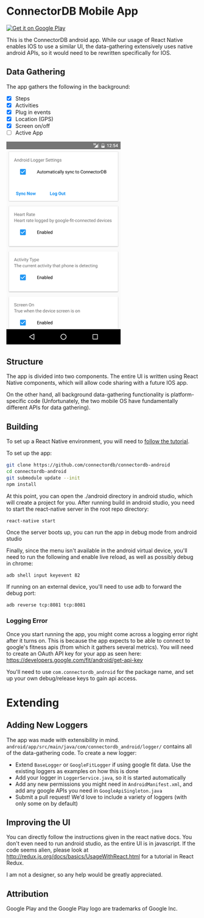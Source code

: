 # ConnectorDB Mobile App

<a href='https://play.google.com/store/apps/details?id=com.connectordb_android&pcampaignid=MKT-Other-global-all-co-prtnr-py-PartBadge-Mar2515-1'><img width="250" alt='Get it on Google Play' src='https://play.google.com/intl/en_us/badges/images/generic/en_badge_web_generic.png'/></a>

This is the ConnectorDB android app. While our usage of React Native enables IOS to use a similar UI, the data-gathering extensively uses native android APIs, so it would need to be rewritten specifically for IOS.

## Data Gathering

The app gathers the following in the background:

- [x] Steps
- [x] Activities
- [x] Plug in events
- [x] Location (GPS)
- [x] Screen on/off
- [ ] Active App

<img src="https://raw.githubusercontent.com/connectordb/connectordb-android/master/screenshot.png" width="300"/>

## Structure

The app is divided into two components. The entire UI is written using React Native components,
which will allow code sharing with a future IOS app.

On the other hand, all background data-gathering functionality is platform-specific code
(Unfortunately, the two mobile OS have fundamentally different APIs for data gathering).

## Building

To set up a React Native environment, you will need to [follow the tutorial](https://facebook.github.io/react-native/docs/tutorial.html).

To set up the app:

```bash
git clone https://github.com/connectordb/connectordb-android
cd connectordb-android
git submodule update --init
npm install
```

At this point, you can open the ./android directory in android studio, which will create a project for you. After running build in android studio, you need to start the react-native server in the root repo directory:

```bash
react-native start
```

Once the server boots up, you can run the app in debug mode from android studio


Finally, since the menu isn't available in the android virtual device, you'll need to run the following and enable live reload, as well as possibly debug in chrome:

```
adb shell input keyevent 82
```

If running on an external device, you'll need to use adb to forward the debug port:
```bash
adb reverse tcp:8081 tcp:8081
```

### Logging Error

Once you start running the app, you might come across a logging error right after it turns on. This is because the app expects to be able to connect to google's fitness apis (from which it gathers several metrics). You will need to create an OAuth API key for your app as seen here: https://developers.google.com/fit/android/get-api-key

You'll need to use `com.connectordb_android` for the package name, and set up your own debug/release keys to gain api access.

# Extending

## Adding New Loggers

The app was made with extensibility in mind. `android/app/src/main/java/com/connectordb_android/logger/` contains all of the data-gathering code. To create a new logger:
- Extend `BaseLogger` or `GoogleFitLogger` if using google fit data. Use the existing loggers as examples on how this is done
- Add your logger in `LoggerService.java`, so it is started automatically
- Add any new permissions you might need in `AndroidManifest.xml`, and add any google APIs you need in `GoogleApiSingleton.java`
- Submit a pull request! We'd love to include a variety of loggers (with only some on by default)

## Improving the UI

You can directly follow the instructions given in the react native docs. You don't even need to run android studio, as the entire UI is in javascript. If the code seems alien, please look at http://redux.js.org/docs/basics/UsageWithReact.html for a tutorial in React Redux.

I am not a designer, so any help would be greatly appreciated.


## Attribution

Google Play and the Google Play logo are trademarks of Google Inc.